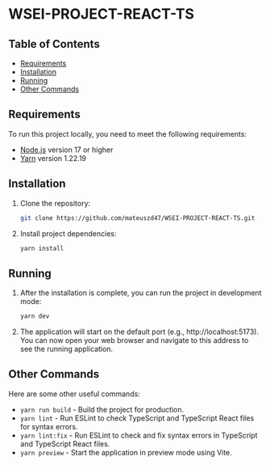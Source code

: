 # WSEI-PROJECT-REACT-TS

## Table of Contents

- [Requirements](#requirements)
- [Installation](#installation)
- [Running](#running)
- [Other Commands](#other-commands)

## Requirements

To run this project locally, you need to meet the following requirements:

- [Node.js](https://nodejs.org/) version 17 or higher
- [Yarn](https://yarnpkg.com/) version 1.22.19

## Installation

1. Clone the repository:

    ```bash
    git clone https://github.com/mateuszd47/WSEI-PROJECT-REACT-TS.git
    ```

2. Install project dependencies:

    ```bash
    yarn install
    ```

## Running

1. After the installation is complete, you can run the project in development mode:

    ```bash
    yarn dev
    ```

2. The application will start on the default port (e.g., http://localhost:5173). You can now open your web browser and navigate to this address to see the running application.

## Other Commands

Here are some other useful commands:

- `yarn run build` - Build the project for production.
- `yarn lint` - Run ESLint to check TypeScript and TypeScript React files for syntax errors.
- `yarn lint:fix` - Run ESLint to check and fix syntax errors in TypeScript and TypeScript React files.
- `yarn preview` - Start the application in preview mode using Vite.